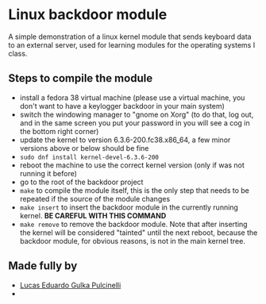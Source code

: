 # Linux backdoor module
A simple demonstration of a linux kernel module that sends keyboard data to an external server, used for learning modules for the operating systems I class.

## Steps to compile the module
- install a fedora 38 virtual machine (please use a virtual machine, you don't want to have a keylogger backdoor in your main system)
- switch the windowing manager to "gnome on Xorg" (to do that, log out, and in the same screen you put your password in you will see a cog in the bottom right corner)
- update the kernel to version 6.3.6-200.fc38.x86\_64, a few minor versions above or below should be fine
- `sudo dnf install kernel-devel-6.3.6-200`
- reboot the machine to use the correct kernel version (only if was not running it before)
- go to the root of the backdoor project
- `make` to compile the module itself, this is the only step that needs to be repeated if the source of the module changes
- `make insert` to insert the backdoor module in the currently running kernel. **BE CAREFUL WITH THIS COMMAND**
- `make remove` to remove the backdoor module. Note that after inserting the kernel will be considered "tainted" until the next reboot, because the backdoor module, for obvious reasons, is not in the main kernel tree.

## Made fully by
- [Lucas Eduardo Gulka Pulcinelli](https://github.com/lucasgpulcinelli)
- 

